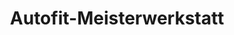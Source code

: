 ---
title: "Autofit-Meisterwerkstatt"
url: /westerstede/autofit-meisterwerkstatt/
shop: Autowerkstatt
---